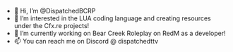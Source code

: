 - 👋 Hi, I’m @DispatchedBCRP
- 👀 I’m interested in the LUA coding language and creating resources under the Cfx.re projects!
- 🌱 I’m currently working on Bear Creek Roleplay on RedM as a developer!
- 📫 You can reach me on Discord @ dispatchedttv
